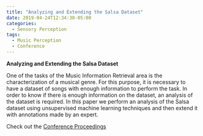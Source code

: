 ```yaml
---
title: "Analyzing and Extending the Salsa Dataset"
date: 2019-04-24T12:34:30-05:00
categories:
  - Sensory Perception
tags:
  - Music Perception
  - Conference
---
```


**Analyzing and Extending the Salsa Dataset**

One of the tasks of the Music Information Retrieval area is the characterization of a musical genre. For this purpose, it is necessary to have a dataset of songs with enough information to perform the task. In order to know if there is enough information on the dataset, an analysis of the dataset is required. In this paper we perform an analysis of the Salsa dataset using unsupervised machine learning techniques and then extend it with annotations made by an expert.

Check out the [Conference Proceedings][URL] 

[URL]: https://doi.org/10.1109/STSIVA.2019.8730229